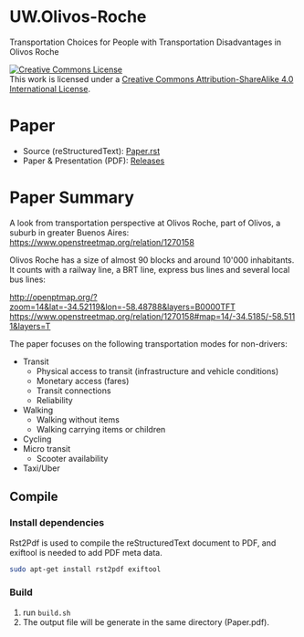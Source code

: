 # UW.Olivos-Roche

Transportation Choices for People with Transportation Disadvantages in Olivos Roche

<a rel="license" href="http://creativecommons.org/licenses/by-sa/4.0/"><img alt="Creative Commons License" style="border-width:0" src="https://i.creativecommons.org/l/by-sa/4.0/88x31.png" /></a><br />This work is licensed under a <a rel="license" href="http://creativecommons.org/licenses/by-sa/4.0/">Creative Commons Attribution-ShareAlike 4.0 International License</a>.


# Paper

* Source (reStructuredText): [Paper.rst](./Paper.rst)
* Paper & Presentation (PDF): [Releases](./releases)


# Paper Summary

A look from transportation perspective at Olivos Roche, part of Olivos, a suburb in greater Buenos Aires: https://www.openstreetmap.org/relation/1270158

Olivos Roche has a size of almost 90 blocks and around 10'000 inhabitants. It counts with a railway line, a BRT line, express bus lines and several local bus lines:

http://openptmap.org/?zoom=14&lat=-34.52119&lon=-58.48788&layers=B0000TFT 
https://www.openstreetmap.org/relation/1270158#map=14/-34.5185/-58.5111&layers=T

The paper focuses on the following transportation modes for non-drivers:

* Transit
    * Physical access to transit (infrastructure and vehicle conditions)
    * Monetary access (fares)
    * Transit connections
    * Reliability
* Walking
    * Walking without items
    * Walking carrying items or children
* Cycling
* Micro transit
    * Scooter availability
* Taxi/Uber



## Compile

### Install dependencies

Rst2Pdf is used to compile the reStructuredText document to PDF, and exiftool is needed to add PDF meta data.

```bash
sudo apt-get install rst2pdf exiftool
```

### Build

1. run `build.sh`
2. The output file will be generate in the same directory (Paper.pdf).
